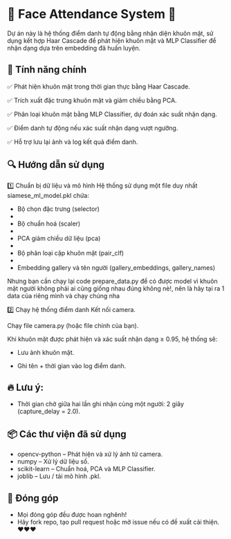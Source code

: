 # 👤 Face Attendance System 📸

Dự án này là hệ thống điểm danh tự động bằng nhận diện khuôn mặt, sử dụng kết hợp Haar Cascade để phát hiện khuôn mặt và MLP Classifier để nhận dạng dựa trên embedding đã huấn luyện.

## 🚀 Tính năng chính

✅ Phát hiện khuôn mặt trong thời gian thực bằng Haar Cascade.

✅ Trích xuất đặc trưng khuôn mặt và giảm chiều bằng PCA.

✅ Phân loại khuôn mặt bằng MLP Classifier, dự đoán xác suất nhận dạng.

✅ Điểm danh tự động nếu xác suất nhận dạng vượt ngưỡng.

✅ Hỗ trợ lưu lại ảnh và log kết quả điểm danh.

## 🔍 Hướng dẫn sử dụng

1️⃣ Chuẩn bị dữ liệu và mô hình
Hệ thống sử dụng một file duy nhất siamese_ml_model.pkl chứa:

+ Bộ chọn đặc trưng (selector)
+ 
+ Bộ chuẩn hoá (scaler)
+ 
+ PCA giảm chiều dữ liệu (pca)
+ 
+ Bộ phân loại cặp khuôn mặt (pair_clf)
+ 
+ Embedding gallery và tên người (gallery_embeddings, gallery_names)

Nhưng bạn cần chạy lại code prepare_data.py để có được model vì khuôn mặt người không phải ai cũng giống nhau đúng không nè!, nên là hãy tại ra 1 data của riêng mình và chạy chúng nha

2️⃣ Chạy hệ thống điểm danh
Kết nối camera.

Chạy file camera.py (hoặc file chính của bạn).

Khi khuôn mặt được phát hiện và xác suất nhận dạng ≥ 0.95, hệ thống sẽ:

+ Lưu ảnh khuôn mặt.

+ Ghi tên + thời gian vào log điểm danh.

## 🔥 Lưu ý:

- Thời gian chờ giữa hai lần ghi nhận cùng một người: 2 giây (capture_delay = 2.0).

## 📦 Các thư viện đã sử dụng
- opencv-python – Phát hiện và xử lý ảnh từ camera.
- numpy – Xử lý dữ liệu số.
- scikit-learn – Chuẩn hoá, PCA và MLP Classifier.
- joblib – Lưu / tải mô hình .pkl.

## 🤝 Đóng góp
- Mọi đóng góp đều được hoan nghênh!
- Hãy fork repo, tạo pull request hoặc mở issue nếu có đề xuất cải thiện. ❤️❤️❤️


